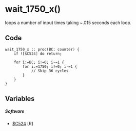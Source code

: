 # wait_1750_x()
loops a number of input times taking ~.015 seconds each loop.
## Code
```
wait_1750_x :: proc(BC: counter) {
	if ![$C524] do return;
	
	for i:=BC; i!=0; i-=1 {
		for i:=1750; i!=0; i-=1 {
			// Skip 36 cycles
		}
	}
}
```
## Variables
##### Software
- [$C524](variables/software/C524.md) [R]